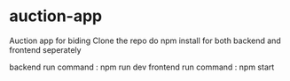 # auction-app
Auction app for biding
Clone the repo
do npm install for both backend and frontend seperately

backend run command : npm run dev
frontend run command : npm start
